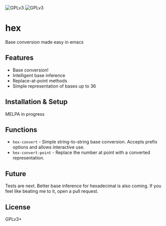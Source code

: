 ![GPLv3](https://img.shields.io/badge/license-GPLv3-brightgreen.svg)
![GPLv3](https://img.shields.io/badge/coverage---30%-red.svg)

# hex
Base conversion made easy in emacs

## Features
- Base conversion!
- Intelligent base inference
- Replace-at-point methods
- Simple representation of bases up to 36

## Installation & Setup
MELPA in progress

## Functions
- `hex-convert` - Simple string-to-string base conversion. Accepts prefix options and allows interactive use.
- `hex-convert-point` - Replace the number at point with a converted representation.

## Future
Tests are next. Better base inference for hexadecimal is also coming. If you feel like beating me to it, open a pull request.

## License
GPLv3+
